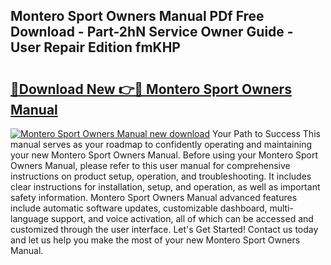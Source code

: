 ## Montero Sport Owners Manual PDf Free Download - Part-2hN Service Owner Guide - User Repair Edition fmKHP

# <h2><a href="http://bc63704.oget.top/?id=Montero+Sport+Owners+Manual">🔗Download New 👉🔴 Montero Sport Owners Manual</a></h2>

[![Montero Sport Owners Manual new download](https://i.imgur.com/5g1atiW.png)](http://bc63704.oget.top/?id=Montero+Sport+Owners+Manual)
Your Path to Success This manual serves as your roadmap to confidently operating and maintaining your new Montero Sport Owners Manual. Before using your Montero Sport Owners Manual, please refer to this user manual for comprehensive instructions on product setup, operation, and troubleshooting. It includes clear instructions for installation, setup, and operation, as well as important safety information. Montero Sport Owners Manual advanced features include automatic software updates, customizable dashboard, multi-language support, and voice activation, all of which can be accessed and customized through the user interface. Let's Get Started! Contact us today and let us help you make the most of your new Montero Sport Owners Manual.
